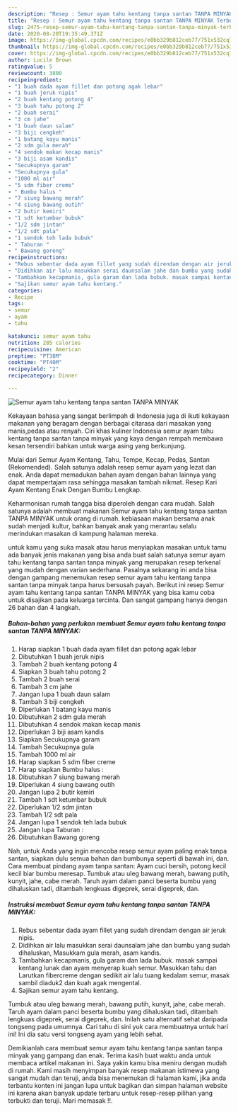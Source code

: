 ```yaml
---
description: "Resep : Semur ayam tahu kentang tanpa santan TANPA MINYAK Terbukti"
title: "Resep : Semur ayam tahu kentang tanpa santan TANPA MINYAK Terbukti"
slug: 2475-resep-semur-ayam-tahu-kentang-tanpa-santan-tanpa-minyak-terbukti
date: 2020-08-20T19:35:49.371Z
image: https://img-global.cpcdn.com/recipes/e0bb329b812ceb77/751x532cq70/semur-ayam-tahu-kentang-tanpa-santan-tanpa-minyak-foto-resep-utama.jpg
thumbnail: https://img-global.cpcdn.com/recipes/e0bb329b812ceb77/751x532cq70/semur-ayam-tahu-kentang-tanpa-santan-tanpa-minyak-foto-resep-utama.jpg
cover: https://img-global.cpcdn.com/recipes/e0bb329b812ceb77/751x532cq70/semur-ayam-tahu-kentang-tanpa-santan-tanpa-minyak-foto-resep-utama.jpg
author: Lucile Brown
ratingvalue: 5
reviewcount: 3800
recipeingredient:
- "1 buah dada ayam fillet dan potong agak lebar"
- "1 buah jeruk nipis"
- "2 buah kentang potong 4"
- "3 buah tahu potong 2"
- "2 buah serai"
- "3 cm jahe"
- "1 buah daun salam"
- "3 biji cengkeh"
- "1 batang kayu manis"
- "2 sdm gula merah"
- "4 sendok makan kecap manis"
- "3 biji asam kandis"
- "Secukupnya garam"
- "Secukupnya gula"
- "1000 ml air"
- "5 sdm fiber creme"
- " Bumbu halus "
- "7 siung bawang merah"
- "4 siung bawang outih"
- "2 butir kemiri"
- "1 sdt ketumbar bubuk"
- "1/2 sdm jintan"
- "1/2 sdt pala"
- "1 sendok teh lada bubuk"
- " Taburan "
- " Bawang goreng"
recipeinstructions:
- "Rebus sebentar dada ayam fillet yang sudah direndam dengan air jeruk nipis."
- "Didihkan air lalu masukkan serai daunsalam jahe dan bumbu yang sudah dihaluskan, Masukkam gula merah, asam kandis."
- "Tambahkan kecapmanis, gula garam dan lada bubuk. masak sampai kentang lunak dan ayam menyerap kuah semur. Masukkan tahu dan Larutkan fibercreme dengan sedikit air lalu tuang kedalam semur, masak sambil diaduk2 dan kuah agak mengental."
- "Sajikan semur ayam tahu kentang."
categories:
- Recipe
tags:
- semur
- ayam
- tahu

katakunci: semur ayam tahu 
nutrition: 285 calories
recipecuisine: American
preptime: "PT38M"
cooktime: "PT40M"
recipeyield: "2"
recipecategory: Dinner

---
```



![Semur ayam tahu kentang tanpa santan TANPA MINYAK](https://img-global.cpcdn.com/recipes/e0bb329b812ceb77/751x532cq70/semur-ayam-tahu-kentang-tanpa-santan-tanpa-minyak-foto-resep-utama.jpg)

Kekayaan bahasa yang sangat berlimpah di Indonesia juga di ikuti kekayaan makanan yang beragam dengan berbagai citarasa dari masakan yang manis,pedas atau renyah. Ciri khas kuliner Indonesia semur ayam tahu kentang tanpa santan tanpa minyak yang kaya dengan rempah membawa kesan tersendiri bahkan untuk warga asing yang berkunjung.


Mulai dari Semur Ayam Kentang, Tahu, Tempe, Kecap, Pedas, Santan (Rekomended). Salah satunya adalah resep semur ayam yang lezat dan enak. Anda dapat memadukan bahan ayam dengan bahan lainnya yang dapat mempertajam rasa sehingga masakan tambah nikmat. Resep Kari Ayam Kentang Enak Dengan Bumbu Lengkap.

Keharmonisan rumah tangga bisa diperoleh dengan cara mudah. Salah satunya adalah membuat makanan Semur ayam tahu kentang tanpa santan TANPA MINYAK untuk orang di rumah. kebiasaan makan bersama anak sudah menjadi kultur, bahkan banyak anak yang merantau selalu merindukan masakan di kampung halaman mereka.

untuk kamu yang suka masak atau harus menyiapkan masakan untuk tamu ada banyak jenis makanan yang bisa anda buat salah satunya semur ayam tahu kentang tanpa santan tanpa minyak yang merupakan resep terkenal yang mudah dengan varian sederhana. Pasalnya sekarang ini anda bisa dengan gampang menemukan resep semur ayam tahu kentang tanpa santan tanpa minyak tanpa harus bersusah payah.
Berikut ini resep Semur ayam tahu kentang tanpa santan TANPA MINYAK yang bisa kamu coba untuk disajikan pada keluarga tercinta. Dan sangat gampang hanya dengan 26 bahan dan 4 langkah.


<!--inarticleads1-->

##### Bahan-bahan yang perlukan membuat Semur ayam tahu kentang tanpa santan TANPA MINYAK:

1. Harap siapkan 1 buah dada ayam fillet dan potong agak lebar
1. Dibutuhkan 1 buah jeruk nipis
1. Tambah 2 buah kentang potong 4
1. Siapkan 3 buah tahu potong 2
1. Tambah 2 buah serai
1. Tambah 3 cm jahe
1. Jangan lupa 1 buah daun salam
1. Tambah 3 biji cengkeh
1. Diperlukan 1 batang kayu manis
1. Dibutuhkan 2 sdm gula merah
1. Dibutuhkan 4 sendok makan kecap manis
1. Diperlukan 3 biji asam kandis
1. Siapkan Secukupnya garam
1. Tambah Secukupnya gula
1. Tambah 1000 ml air
1. Harap siapkan 5 sdm fiber creme
1. Harap siapkan  Bumbu halus :
1. Dibutuhkan 7 siung bawang merah
1. Diperlukan 4 siung bawang outih
1. Jangan lupa 2 butir kemiri
1. Tambah 1 sdt ketumbar bubuk
1. Diperlukan 1/2 sdm jintan
1. Tambah 1/2 sdt pala
1. Jangan lupa 1 sendok teh lada bubuk
1. Jangan lupa  Taburan :
1. Dibutuhkan  Bawang goreng


Nah, untuk Anda yang ingin mencoba resep semur ayam paling enak tanpa santan, siapkan dulu semua bahan dan bumbunya seperti di bawah ini, dan. Cara membuat pindang ayam tanpa santan: Ayam cuci bersih, potong kecil kecil biar bumbu meresap. Tumbuk atau uleg bawang merah, bawang putih, kunyit, jahe, cabe merah. Taruh ayam dalam panci beserta bumbu yang dihaluskan tadi, ditambah lengkuas digeprek, serai digeprek, dan. 

<!--inarticleads2-->

##### Instruksi membuat  Semur ayam tahu kentang tanpa santan TANPA MINYAK:

1. Rebus sebentar dada ayam fillet yang sudah direndam dengan air jeruk nipis.
1. Didihkan air lalu masukkan serai daunsalam jahe dan bumbu yang sudah dihaluskan, Masukkam gula merah, asam kandis.
1. Tambahkan kecapmanis, gula garam dan lada bubuk. masak sampai kentang lunak dan ayam menyerap kuah semur. Masukkan tahu dan Larutkan fibercreme dengan sedikit air lalu tuang kedalam semur, masak sambil diaduk2 dan kuah agak mengental.
1. Sajikan semur ayam tahu kentang.


Tumbuk atau uleg bawang merah, bawang putih, kunyit, jahe, cabe merah. Taruh ayam dalam panci beserta bumbu yang dihaluskan tadi, ditambah lengkuas digeprek, serai digeprek, dan. Inilah satu alternatif sehat daripada tongseng pada umumnya. Cari tahu di sini yuk cara membuatnya untuk hari ini! Ini dia satu versi tongseng ayam yang lebih sehat. 

Demikianlah cara membuat semur ayam tahu kentang tanpa santan tanpa minyak yang gampang dan enak. Terima kasih buat waktu anda untuk membaca artikel makanan ini. Saya yakin kamu bisa meniru dengan mudah di rumah. Kami masih menyimpan banyak resep makanan istimewa yang sangat mudah dan teruji, anda bisa menemukan di halaman kami, jika anda terbantu konten ini jangan lupa untuk bagikan dan simpan halaman website ini karena akan banyak update terbaru untuk resep-resep pilihan yang terbukti dan teruji. Mari memasak !!. 
